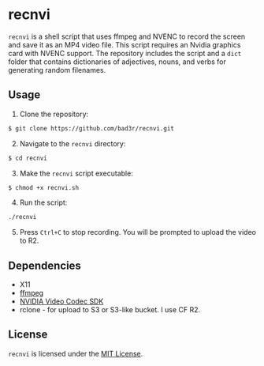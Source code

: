 
# recnvi

`recnvi` is a shell script that uses ffmpeg and NVENC to record the screen and save it as an MP4 video file. This script requires an Nvidia graphics card with NVENC support. The repository includes the script and a `dict` folder that contains dictionaries of adjectives, nouns, and verbs for generating random filenames.

## Usage

1. Clone the repository:
```sh
$ git clone https://github.com/bad3r/recnvi.git
```
2. Navigate to the `recnvi` directory:
```sh
$ cd recnvi
```
3. Make the `recnvi` script executable:
```sh
$ chmod +x recnvi.sh
```
4. Run the script:
```sh
./recnvi
```

5. Press `Ctrl+C` to stop recording. You will be prompted to upload the video to R2.

## Dependencies

* X11
* [ffmpeg](https://ffmpeg.org/)
* [NVIDIA Video Codec SDK](https://developer.nvidia.com/nvidia-video-codec-sdk)
* rclone - for upload to S3 or S3-like bucket. I use CF R2.

## License

`recnvi` is licensed under the [MIT License](LICENSE).


